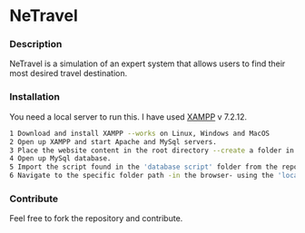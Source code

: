 # NeTravel

### Description
NeTravel is a  simulation of an expert system that allows users to find their most desired travel destination.

### Installation
You need a local server to run this. I have used [XAMPP](https://www.apachefriends.org/) v 7.2.12.
```sh
1 Download and install XAMPP --works on Linux, Windows and MacOS
2 Open up XAMPP and start Apache and MySql servers.
3 Place the website content in the root directory --create a folder in 'XAMPP\htdocs'
4 Open up MySql database.
5 Import the script found in the 'database script' folder from the repo.
6 Navigate to the specific folder path -in the browser- using the 'localhost' root url.
```
### Contribute
Feel free to fork the repository and contribute.